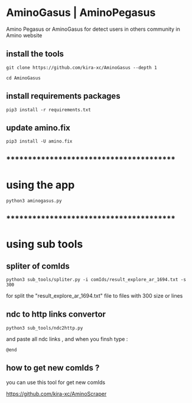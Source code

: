 # AminoGasus | AminoPegasus
Amino Pegasus or AminoGasus for detect users in others community in Amino website 

## install the tools

```console
git clone https://github.com/kira-xc/AminoGasus --depth 1
```
```console
cd AminoGasus
```

## install requirements packages

```console
pip3 install -r requirements.txt
```

## update amino.fix
```console
pip3 install -U amino.fix
```
## ***************************************

# using the app
```console
python3 aminogasus.py
```

## ***************************************

# using sub tools

## spliter of comIds

```console
python3 sub_tools/spliter.py -i comIds/result_explore_ar_1694.txt -s 300
```

for split the "result_explore_ar_1694.txt" file to files with 300 size or lines


## ndc to http links convertor
```console
python3 sub_tools/ndc2http.py
```

and paste all ndc links , and when you finsh type :
```
@end
```
## how to get new comIds ?

you can use this tool for get new comIds

https://github.com/kira-xc/AminoScraper

